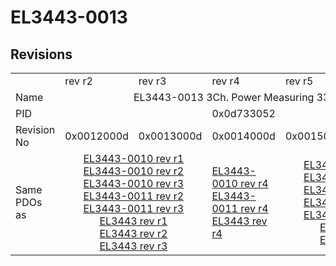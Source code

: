 # EL3443-0013

## Revisions
<table>
<tr>
<td></td>
<td>rev r2</td>
<td>rev r3</td>
<td>rev r4</td>
<td>rev r5</td>
<td>rev r6</td>
</tr>
<tr>
<td>Name</td>
<td colspan=5 align="center">EL3443-0013 3Ch. Power Measuring 333 mV</td>
</tr>
<tr>
<td>PID</td>
<td colspan=5 align="center">0x0d733052</td>
</tr>
<tr>
<td>Revision No</td>
<td>0x0012000d</td>
<td>0x0013000d</td>
<td>0x0014000d</td>
<td>0x0015000d</td>
<td>0x0016000d</td>
</tr>
<tr>
<td>Same PDOs as</td>
<td colspan=2 align="center"><a href="EL3443-0010.md">EL3443-0010 rev r1</a><br/><a href="EL3443-0010.md">EL3443-0010 rev r2</a><br/><a href="EL3443-0010.md">EL3443-0010 rev r3</a><br/><a href="EL3443-0011.md">EL3443-0011 rev r2</a><br/><a href="EL3443-0011.md">EL3443-0011 rev r3</a><br/><a href="EL3443.md">EL3443 rev r1</a><br/><a href="EL3443.md">EL3443 rev r2</a><br/><a href="EL3443.md">EL3443 rev r3</a></td>
<td><a href="EL3443-0010.md">EL3443-0010 rev r4</a><br/><a href="EL3443-0011.md">EL3443-0011 rev r4</a><br/><a href="EL3443.md">EL3443 rev r4</a></td>
<td colspan=2 align="center"><a href="EL3443-0010.md">EL3443-0010 rev r5</a><br/><a href="EL3443-0010.md">EL3443-0010 rev r6</a><br/><a href="EL3443-0011.md">EL3443-0011 rev r5</a><br/><a href="EL3443-0011.md">EL3443-0011 rev r6</a><br/><a href="EL3443-0020.md">EL3443-0020 rev r6</a><br/><a href="EL3443.md">EL3443 rev r5</a><br/><a href="EL3443.md">EL3443 rev r6</a></td>
</tr>
</table>
